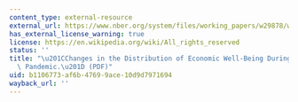 ```yaml
---
content_type: external-resource
external_url: https://www.nber.org/system/files/working_papers/w29878/w29878.pdf
has_external_license_warning: true
license: https://en.wikipedia.org/wiki/All_rights_reserved
status: ''
title: "\u201CChanges in the Distribution of Economic Well-Being During the COVID-19\
  \ Pandemic.\u201D (PDF)"
uid: b1106773-af6b-4769-9ace-10d9d7971694
wayback_url: ''
---
```

